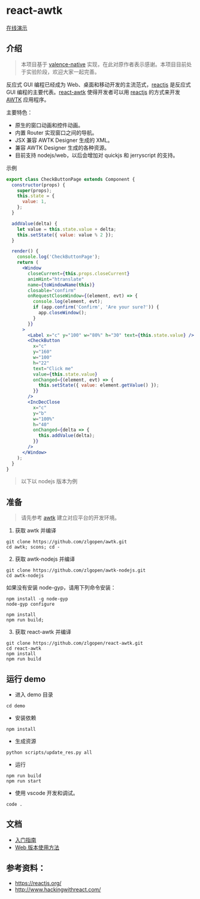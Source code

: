 # react-awtk

[在线演示](http://zlgawtk.bceapp.com/awtk/demos/react-demo/index.html)

## 介绍

> 本项目基于 [valence-native](https://valence-native.js.org) 实现，在此对原作者表示感谢。本项目目前处于实验阶段，欢迎大家一起完善。

反应式 GUI 编程已经成为 Web、桌面和移动开发的主流范式，[reactjs](https://reactjs.org/) 是反应式 GUI 编程的主要代表。[react-awtk](https://github.com/zlgopen/react-awtk) 使得开发者可以用 [reactjs](https://reactjs.org/) 的方式来开发 [AWTK](https://github.com/zlgopen/awtk) 应用程序。

主要特色：

- 原生的窗口动画和控件动画。
- 内置 Router 实现窗口之间的导航。
- JSX 兼容 AWTK Designer 生成的 XML。
- 兼容 AWTK Designer 生成的各种资源。
- 目前支持 nodejs/web，以后会增加对 quickjs 和 jerryscript 的支持。

示例

```jsx
export class CheckButtonPage extends Component {
  constructor(props) {
    super(props);
    this.state = {
      value: 1,
    };
  }

  addValue(delta) {
    let value = this.state.value + delta;
    this.setState({ value: value % 2 });
  }

  render() {
    console.log('CheckButtonPage');
    return (
      <Window
        closeCurrent={this.props.closeCurrent}
        animHint="htranslate"
        name={toWindowName(this)}
        closable="confirm"
        onRequestCloseWindow={(element, evt) => {
          console.log(element, evt);
          if (app.confirm('Confirm', 'Are your sure?')) {
            app.closeWindow();
          }
        }}
      >
        <Label x="c" y="100" w="80%" h="30" text={this.state.value} />
        <CheckButton
          x="c"
          y="160"
          w="100"
          h="22"
          text="Click me"
          value={this.state.value}
          onChanged={(element, evt) => {
            this.setState({ value: element.getValue() });
          }}
        />
        <IncDecClose
          x="c"
          y="b"
          w="100%"
          h="40"
          onChanged={delta => {
            this.addValue(delta);
          }}
        />
      </Window>
    );
  }
}
```

> 以下以 nodejs 版本为例

## 准备

> 请先参考 [awtk](https://github.com/zlgopen/awtk) 建立对应平台的开发环境。

1. 获取 awtk 并编译

```
git clone https://github.com/zlgopen/awtk.git
cd awtk; scons; cd -
```

2. 获取 awtk-nodejs 并编译

```
git clone https://github.com/zlgopen/awtk-nodejs.git
cd awtk-nodejs
```

如果没有安装 node-gyp，请用下列命令安装：

```
npm install -g node-gyp
node-gyp configure
```

```
npm install
npm run build;
```

3. 获取 react-awtk 并编译

```
git clone https://github.com/zlgopen/react-awtk.git
cd react-awtk
npm install
npm run build
```

## 运行 demo

- 进入 demo 目录

```
cd demo
```

- 安装依赖

```
npm install
```

- 生成资源

```
python scripts/update_res.py all
```

- 运行

```
npm run build
npm run start
```

- 使用 vscode 开发和调试。

```
code .
```

## 文档

- [入门指南](docs/get_started.md)
- [Web 版本使用方法](docs/awtk_web.md)

## 参考资料：

- https://reactjs.org/
- http://www.hackingwithreact.com/

